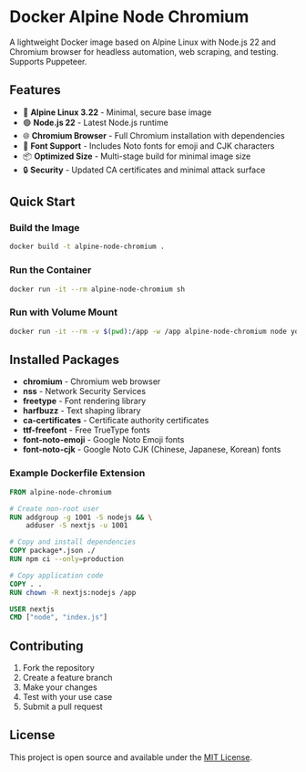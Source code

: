 # Docker Alpine Node Chromium

A lightweight Docker image based on Alpine Linux with Node.js 22 and Chromium browser for headless automation, web scraping, and testing. Supports Puppeteer.

## Features

- 🐧 **Alpine Linux 3.22** - Minimal, secure base image
- 🟢 **Node.js 22** - Latest Node.js runtime
- 🌐 **Chromium Browser** - Full Chromium installation with dependencies
- 🎨 **Font Support** - Includes Noto fonts for emoji and CJK characters
- 📦 **Optimized Size** - Multi-stage build for minimal image size
- 🔒 **Security** - Updated CA certificates and minimal attack surface

## Quick Start

### Build the Image

```bash
docker build -t alpine-node-chromium .
```

### Run the Container

```bash
docker run -it --rm alpine-node-chromium sh
```

### Run with Volume Mount

```bash
docker run -it --rm -v $(pwd):/app -w /app alpine-node-chromium node your-script.js
```

## Installed Packages

- **chromium** - Chromium web browser
- **nss** - Network Security Services
- **freetype** - Font rendering library
- **harfbuzz** - Text shaping library
- **ca-certificates** - Certificate authority certificates
- **ttf-freefont** - Free TrueType fonts
- **font-noto-emoji** - Google Noto Emoji fonts
- **font-noto-cjk** - Google Noto CJK (Chinese, Japanese, Korean) fonts

### Example Dockerfile Extension

```dockerfile
FROM alpine-node-chromium

# Create non-root user
RUN addgroup -g 1001 -S nodejs && \
    adduser -S nextjs -u 1001

# Copy and install dependencies
COPY package*.json ./
RUN npm ci --only=production

# Copy application code
COPY . .
RUN chown -R nextjs:nodejs /app

USER nextjs
CMD ["node", "index.js"]
```

## Contributing

1. Fork the repository
2. Create a feature branch
3. Make your changes
4. Test with your use case
5. Submit a pull request

## License

This project is open source and available under the [MIT License](LICENSE).

